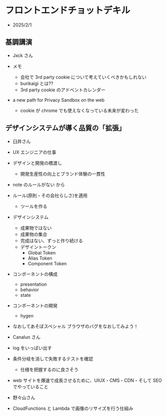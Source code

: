 # フロントエンドチョットデキル

- 2025/2/1

## 基調講演

- Jxck さん

- メモ

  - 会社で 3rd party cookie について考えていくべきかもしれない
  - burikaigi とは??
  - 3rd party cookie のアドベントカレンダー

- a new path for Privacy Sandbox on the web
  - cookie が chrome でも使えなくなっている未来が変わった

## デザインシステムが導く品質の「拡張」

- 臼井さん

- UX エンジニアの仕事
- デザインと開発の橋渡し

  - 開発生産性の向上とブランド体験の一貫性

- note のルールがない
  から
- ルール(原則・その会社らしさ)を適用

  - ツールを作る

- デザインシステム

  - 成果物ではない
  - 成果物の集合
  - 完成はない、ずっと作り続ける
  - デザイントークン
    - Global Token
    - Alias Token
    - Component Token

- コンポーネントの構成
  - presentation
  - behavior
  - state
- コンポーネントの開発

  - hygen

- なおしてあそぼスペシャル ブラウザのバグをなおしてみよう！

- Canalun さん

- log をいっぱい出す
- 条件分岐を消して失敗するテストを確認

  - 仕様を把握するのに良さそう

- web サイトを爆速で成長させるために、UIUX・CMS・CDN・そして SEO でやっていること

- 野々山さん

- CloudFunctions と Lambda で画像のリサイズを行う仕組み
